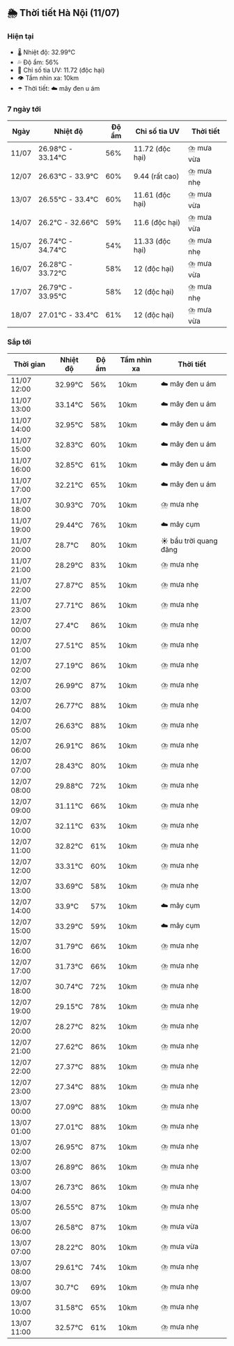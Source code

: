 ## 🌦️ Thời tiết Hà Nội (11/07)

### Hiện tại

- 🌡️ Nhiệt độ: 32.99℃
- 💦 Độ ẩm: 56%
- 🌟 Chỉ số tia UV: 11.72 (độc hại)
- 👁️ Tầm nhìn xa: 10km
- ☂️ Thời tiết: ☁️ mây đen u ám

### 7 ngày tới

| Ngày | Nhiệt độ | Độ ẩm | Chỉ số tia UV | Thời tiết |
| --- | --- | --- | --- | --- |
| 11/07 | 26.98℃ - 33.14℃ | 56% | 11.72 (độc hại) | ⛈️ mưa vừa |
| 12/07 | 26.63℃ - 33.9℃ | 60% | 9.44 (rất cao) | ⛈️ mưa nhẹ |
| 13/07 | 26.55℃ - 33.4℃ | 60% | 11.61 (độc hại) | ⛈️ mưa vừa |
| 14/07 | 26.2℃ - 32.66℃ | 59% | 11.6 (độc hại) | ⛈️ mưa vừa |
| 15/07 | 26.74℃ - 34.74℃ | 54% | 11.33 (độc hại) | ⛈️ mưa nhẹ |
| 16/07 | 26.28℃ - 33.72℃ | 58% | 12 (độc hại) | ⛈️ mưa vừa |
| 17/07 | 26.79℃ - 33.95℃ | 58% | 12 (độc hại) | ⛈️ mưa nhẹ |
| 18/07 | 27.01℃ - 33.4℃ | 61% | 12 (độc hại) | ⛈️ mưa vừa |

### Sắp tới

| Thời gian | Nhiệt độ | Độ ẩm | Tầm nhìn xa | Thời tiết |
| --- | --- | --- | --- | --- |
| 11/07 12:00 | 32.99℃ | 56% | 10km | ☁️ mây đen u ám |
| 11/07 13:00 | 33.14℃ | 56% | 10km | ☁️ mây đen u ám |
| 11/07 14:00 | 32.95℃ | 58% | 10km | ☁️ mây đen u ám |
| 11/07 15:00 | 32.83℃ | 60% | 10km | ☁️ mây đen u ám |
| 11/07 16:00 | 32.85℃ | 61% | 10km | ☁️ mây đen u ám |
| 11/07 17:00 | 32.21℃ | 65% | 10km | ☁️ mây đen u ám |
| 11/07 18:00 | 30.93℃ | 70% | 10km | ⛈️ mưa nhẹ |
| 11/07 19:00 | 29.44℃ | 76% | 10km | ☁️ mây cụm |
| 11/07 20:00 | 28.7℃ | 80% | 10km | ☀️ bầu trời quang đãng |
| 11/07 21:00 | 28.29℃ | 83% | 10km | ⛈️ mưa nhẹ |
| 11/07 22:00 | 27.87℃ | 85% | 10km | ⛈️ mưa nhẹ |
| 11/07 23:00 | 27.71℃ | 86% | 10km | ⛈️ mưa nhẹ |
| 12/07 00:00 | 27.4℃ | 86% | 10km | ⛈️ mưa nhẹ |
| 12/07 01:00 | 27.51℃ | 85% | 10km | ⛈️ mưa nhẹ |
| 12/07 02:00 | 27.19℃ | 86% | 10km | ⛈️ mưa nhẹ |
| 12/07 03:00 | 26.99℃ | 87% | 10km | ⛈️ mưa nhẹ |
| 12/07 04:00 | 26.77℃ | 88% | 10km | ⛈️ mưa nhẹ |
| 12/07 05:00 | 26.63℃ | 88% | 10km | ⛈️ mưa nhẹ |
| 12/07 06:00 | 26.91℃ | 86% | 10km | ⛈️ mưa nhẹ |
| 12/07 07:00 | 28.43℃ | 80% | 10km | ⛈️ mưa nhẹ |
| 12/07 08:00 | 29.88℃ | 72% | 10km | ⛈️ mưa nhẹ |
| 12/07 09:00 | 31.11℃ | 66% | 10km | ⛈️ mưa nhẹ |
| 12/07 10:00 | 32.11℃ | 63% | 10km | ⛈️ mưa nhẹ |
| 12/07 11:00 | 32.82℃ | 61% | 10km | ⛈️ mưa nhẹ |
| 12/07 12:00 | 33.31℃ | 60% | 10km | ⛈️ mưa nhẹ |
| 12/07 13:00 | 33.69℃ | 58% | 10km | ⛈️ mưa nhẹ |
| 12/07 14:00 | 33.9℃ | 57% | 10km | ☁️ mây cụm |
| 12/07 15:00 | 33.29℃ | 59% | 10km | ☁️ mây cụm |
| 12/07 16:00 | 31.79℃ | 66% | 10km | ⛈️ mưa nhẹ |
| 12/07 17:00 | 31.73℃ | 66% | 10km | ⛈️ mưa nhẹ |
| 12/07 18:00 | 30.74℃ | 72% | 10km | ⛈️ mưa nhẹ |
| 12/07 19:00 | 29.15℃ | 78% | 10km | ⛈️ mưa nhẹ |
| 12/07 20:00 | 28.27℃ | 82% | 10km | ⛈️ mưa nhẹ |
| 12/07 21:00 | 27.62℃ | 86% | 10km | ⛈️ mưa nhẹ |
| 12/07 22:00 | 27.37℃ | 88% | 10km | ⛈️ mưa nhẹ |
| 12/07 23:00 | 27.34℃ | 88% | 10km | ⛈️ mưa nhẹ |
| 13/07 00:00 | 27.09℃ | 88% | 10km | ⛈️ mưa nhẹ |
| 13/07 01:00 | 27.01℃ | 88% | 10km | ⛈️ mưa nhẹ |
| 13/07 02:00 | 26.95℃ | 87% | 10km | ⛈️ mưa nhẹ |
| 13/07 03:00 | 26.89℃ | 86% | 10km | ⛈️ mưa nhẹ |
| 13/07 04:00 | 26.73℃ | 86% | 10km | ⛈️ mưa nhẹ |
| 13/07 05:00 | 26.55℃ | 87% | 10km | ⛈️ mưa nhẹ |
| 13/07 06:00 | 26.58℃ | 87% | 10km | ⛈️ mưa vừa |
| 13/07 07:00 | 28.22℃ | 80% | 10km | ⛈️ mưa vừa |
| 13/07 08:00 | 29.61℃ | 74% | 10km | ⛈️ mưa nhẹ |
| 13/07 09:00 | 30.7℃ | 69% | 10km | ⛈️ mưa nhẹ |
| 13/07 10:00 | 31.58℃ | 65% | 10km | ⛈️ mưa nhẹ |
| 13/07 11:00 | 32.57℃ | 61% | 10km | ⛈️ mưa nhẹ |
